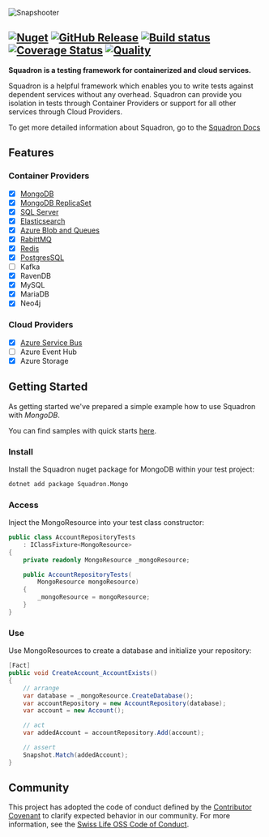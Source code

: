 ![Snapshooter](https://raw.github.com/swissLife-oss/squadron-docs/master/website/static/img/logo_sl_squadron_banner.png)

## [![Nuget](https://img.shields.io/nuget/v/Squadron.Core.svg?style=flat)](https://www.nuget.org/packages/Squadron.Core) [![GitHub Release](https://img.shields.io/github/release/SwissLife-OSS/Squadron.svg?style=flat)](https://github.com/SwissLife-OSS/Squadron/releases/latest) [![Build status](https://dev.azure.com/swisslife-oss/swisslife-oss/_apis/build/status/Squadron/Release%20-%20Squadron)](https://dev.azure.com/swisslife-oss/swisslife-oss/_build/latest?definitionId=31) [![Coverage Status](https://sonarcloud.io/api/project_badges/measure?project=SwissLife-OSS_Squadron&metric=coverage)](https://sonarcloud.io/dashboard?id=SwissLife-OSS_Squadron) [![Quality](https://sonarcloud.io/api/project_badges/measure?project=SwissLife-OSS_Squadron&metric=alert_status)](https://sonarcloud.io/dashboard?id=SwissLife-OSS_Squadron)

**Squadron is a testing framework for containerized and cloud services.**

Squadron is a helpful framework which enables you to write tests against dependent services without any overhead. Squadron can provide you isolation in tests through Container Providers or support for all other services through Cloud Providers.

To get more detailed information about Squadron, go to the [Squadron Docs](https://swisslife-oss.github.io/squadron/)

## Features

### Container Providers

- [x] [MongoDB](https://swisslife-oss.github.io/squadron/docs/mongodb)
- [x] [MongoDB ReplicaSet](https://swisslife-oss.github.io/squadron/docs/mongodb-rs)
- [x] [SQL Server](https://swisslife-oss.github.io/squadron/docs/sqlserver)
- [x] [Elasticsearch](https://swisslife-oss.github.io/squadron/docs/elasticsearch)
- [x] [Azure Blob and Queues](https://swisslife-oss.github.io/squadron/docs/azure-storage)
- [x] [RabittMQ](https://swisslife-oss.github.io/squadron/docs/rabbitmq)
- [x] [Redis](https://swisslife-oss.github.io/squadron/docs/redis)
- [x] [PostgresSQL](https://swisslife-oss.github.io/squadron/docs/postgresql)
- [ ] Kafka
- [x] RavenDB
- [x] MySQL
- [x] MariaDB
- [x] Neo4j

### Cloud Providers

- [x] [Azure Service Bus](https://swisslife-oss.github.io/squadron/docs/azure-cloud-servicebus)
- [ ] Azure Event Hub
- [x] Azure Storage

## Getting Started

As getting started we've prepared a simple example how to use Squadron with _MongoDB_.

You can find samples with quick starts [here](https://github.com/SwissLife-OSS/squadron/tree/master/samples).

### Install

Install the Squadron nuget package for MongoDB within your test project:

```bash
dotnet add package Squadron.Mongo
```

### Access

Inject the MongoResource into your test class constructor:

```csharp
public class AccountRepositoryTests
    : IClassFixture<MongoResource>
{
    private readonly MongoResource _mongoResource;

    public AccountRepositoryTests(
        MongoResource mongoResource)
    {
        _mongoResource = mongoResource;
    }
}
```

### Use

Use MongoResources to create a database and initialize your repository:

```csharp
[Fact]
public void CreateAccount_AccountExists()
{
    // arrange
    var database = _mongoResource.CreateDatabase();
    var accountRepository = new AccountRepository(database);
    var account = new Account();

    // act
    var addedAccount = accountRepository.Add(account);

    // assert
    Snapshot.Match(addedAccount);
}
```

## Community

This project has adopted the code of conduct defined by the [Contributor Covenant](https://contributor-covenant.org/)
to clarify expected behavior in our community. For more information, see the [Swiss Life OSS Code of Conduct](https://swisslife-oss.github.io/coc).
